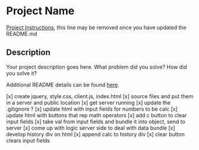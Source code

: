 # Project Name

[Project Instructions](./INSTRUCTIONS.md), this line may be removed once you have updated the README.md

## Description

Your project description goes here. What problem did you solve? How did you solve it?

Additional README details can be found [here](https://github.com/PrimeAcademy/readme-template/blob/master/README.md).

[x] create jquery, style.css, client.js, index.html
[x] source files and put them in a server and public location
[x] get server running
[x] update the .gitignore ?
[x] update html with input fields for numbers to be calc
[x] update html with buttons that rep math operators
[x] add c button to clear input fields
[x] take val from input fields and bundle it into object, send to server
[x] come up with logic server side to deal with data bundle
[x] develop history div on html
[x] append calc to history div
[x] clear button clears input fields